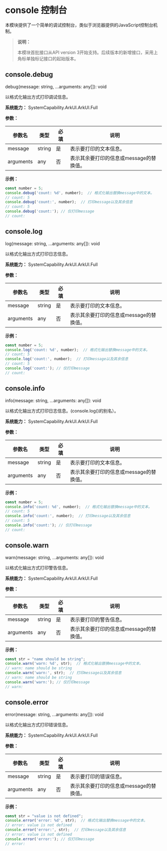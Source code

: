 # console 控制台

本模块提供了一个简单的调试控制台，类似于浏览器提供的JavaScript控制台机制。

> **说明：**
>
> 本模块首批接口从API version 3开始支持。后续版本的新增接口，采用上角标单独标记接口的起始版本。

## console.debug

debug(message: string, ...arguments: any[]): void

以格式化输出方式打印调试信息。

**系统能力：** SystemCapability.ArkUI.ArkUI.Full

**参数：**

| 参数名     | 类型     | 必填   | 说明          |
| ------- | ------ | ---- | ----------- |
| message | string | 是    | 表示要打印的文本信息。 |
| arguments | any | 否    | 表示其余要打印的信息或message的替换值。 |

**示例：**
```js
const number = 5;
console.debug('count: %d', number);  // 格式化输出替换message中的文本。
// count: 5 
console.debug('count:', number);  // 打印message以及其余信息
// count: 5 
console.debug('count:'); // 仅打印message
// count: 
```

## console.log

log(message: string, ...arguments: any[]): void

以格式化输出方式打印日志信息。

**系统能力：** SystemCapability.ArkUI.ArkUI.Full

**参数：**

| 参数名     | 类型     | 必填   | 说明          |
| ------- | ------ | ---- | ----------- |
| message | string | 是    | 表示要打印的文本信息。 |
| arguments | any | 否    |表示其余要打印的信息或message的替换值。 |

**示例：**
```js
const number = 5;
console.log('count: %d', number);  // 格式化输出替换message中的文本。
// count: 5 
console.log('count:', number);  // 打印message以及其余信息
// count: 5 
console.log('count:'); // 仅打印message
// count: 
```

## console.info

info(message: string, ...arguments: any[]): void

以格式化输出方式打印日志信息。(console.log()的别名）。

**系统能力：** SystemCapability.ArkUI.ArkUI.Full

**参数：**

| 参数名     | 类型     | 必填   | 说明          |
| ------- | ------ | ---- | ----------- |
| message | string | 是    | 表示要打印的文本信息。 |
| arguments | any | 否    | 表示其余要打印的信息或message的替换值。 |

**示例：**
```js
const number = 5;
console.info('count: %d', number);  // 格式化输出替换message中的文本。
// count: 5 
console.info('count:', number);  // 打印message以及其余信息
// count: 5 
console.info('count:'); // 仅打印message
// count: 
```

## console.warn

warn(message: string, ...arguments: any[]): void

以格式化输出方式打印警告信息。

**系统能力：** SystemCapability.ArkUI.ArkUI.Full

**参数：**

| 参数名     | 类型     | 必填   | 说明          |
| ------- | ------ | ---- | ----------- |
| message | string | 是    | 表示要打印的警告信息。 |
| arguments | any | 否    | 表示其余要打印的信息或message的替换值。 |

**示例：**
```js
const str = "name should be string";
console.warn('warn: %d', str);  // 格式化输出替换message中的文本。
// warn: name should be string
console.warn('warn:', str);  // 打印message以及其余信息
// warn: name should be string
console.warn('warn:'); // 仅打印message
// warn: 
```

## console.error

error(message: string, ...arguments: any[]): void

以格式化输出方式打印错误信息。

**系统能力：** SystemCapability.ArkUI.ArkUI.Full

**参数：**

| 参数名     | 类型     | 必填   | 说明          |
| ------- | ------ | ---- | ----------- |
| message | string | 是    | 表示要打印的错误信息。 |
| arguments | any | 否    | 表示其余要打印的信息或message的替换值。 |


**示例：**
```js
const str = "value is not defined";
console.error('error: %d', str);  // 格式化输出替换message中的文本。
// error: value is not defined
console.error('error:', str);  // 打印message以及其余信息
// error: value is not defined
console.error('error:'); // 仅打印message
// error: 
```

